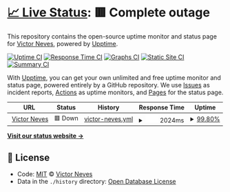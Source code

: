 # [📈 Live Status](https://victorneves.dev): <!--live status--> **🟥 Complete outage**

This repository contains the open-source uptime monitor and status page for [Victor Neves](victorneves.dev), powered by [Upptime](https://github.com/upptime/upptime).

[![Uptime CI](https://github.com/koj-co/upptime/workflows/Uptime%20CI/badge.svg)](https://github.com/koj-co/upptime/actions?query=workflow%3A%22Uptime+CI%22)
[![Response Time CI](https://github.com/koj-co/upptime/workflows/Response%20Time%20CI/badge.svg)](https://github.com/koj-co/upptime/actions?query=workflow%3A%22Response+Time+CI%22)
[![Graphs CI](https://github.com/koj-co/upptime/workflows/Graphs%20CI/badge.svg)](https://github.com/koj-co/upptime/actions?query=workflow%3A%22Graphs+CI%22)
[![Static Site CI](https://github.com/koj-co/upptime/workflows/Static%20Site%20CI/badge.svg)](https://github.com/koj-co/upptime/actions?query=workflow%3A%22Static+Site+CI%22)
[![Summary CI](https://github.com/koj-co/upptime/workflows/Summary%20CI/badge.svg)](https://github.com/koj-co/upptime/actions?query=workflow%3A%22Summary+CI%22)

With [Upptime](https://upptime.js.org), you can get your own unlimited and free uptime monitor and status page, powered entirely by a GitHub repository. We use [Issues](https://github.com/victorlmneves/victorneves.dev/issues) as incident reports, [Actions](https://github.com/victorlmneves/victorneves.dev/actions) as uptime monitors, and [Pages](https://victorneves.dev) for the status page.

<!--start: status pages-->
<!-- This summary is generated by Upptime (https://github.com/upptime/upptime) -->
<!-- Do not edit this manually, your changes will be overwritten -->
<!-- prettier-ignore -->
| URL | Status | History | Response Time | Uptime |
| --- | ------ | ------- | ------------- | ------ |
| <img alt="" src="https://favicons.githubusercontent.com/www.victorneves.dev" height="13"> [Victor Neves](https://www.victorneves.dev) | 🟥 Down | [victor-neves.yml](https://github.com/victorlmneves/uptime-monitor/commits/HEAD/history/victor-neves.yml) | <details><summary><img alt="Response time graph" src="./graphs/victor-neves/response-time-week.png" height="20"> 2024ms</summary><br><a href="https://victorneves.dev/history/victor-neves"><img alt="Response time 740" src="https://img.shields.io/endpoint?url=https%3A%2F%2Fraw.githubusercontent.com%2Fvictorlmneves%2Fuptime-monitor%2FHEAD%2Fapi%2Fvictor-neves%2Fresponse-time.json"></a><br><a href="https://victorneves.dev/history/victor-neves"><img alt="24-hour response time 730" src="https://img.shields.io/endpoint?url=https%3A%2F%2Fraw.githubusercontent.com%2Fvictorlmneves%2Fuptime-monitor%2FHEAD%2Fapi%2Fvictor-neves%2Fresponse-time-day.json"></a><br><a href="https://victorneves.dev/history/victor-neves"><img alt="7-day response time 2024" src="https://img.shields.io/endpoint?url=https%3A%2F%2Fraw.githubusercontent.com%2Fvictorlmneves%2Fuptime-monitor%2FHEAD%2Fapi%2Fvictor-neves%2Fresponse-time-week.json"></a><br><a href="https://victorneves.dev/history/victor-neves"><img alt="30-day response time 1316" src="https://img.shields.io/endpoint?url=https%3A%2F%2Fraw.githubusercontent.com%2Fvictorlmneves%2Fuptime-monitor%2FHEAD%2Fapi%2Fvictor-neves%2Fresponse-time-month.json"></a><br><a href="https://victorneves.dev/history/victor-neves"><img alt="1-year response time 740" src="https://img.shields.io/endpoint?url=https%3A%2F%2Fraw.githubusercontent.com%2Fvictorlmneves%2Fuptime-monitor%2FHEAD%2Fapi%2Fvictor-neves%2Fresponse-time-year.json"></a></details> | <details><summary><a href="https://victorneves.dev/history/victor-neves">99.80%</a></summary><a href="https://victorneves.dev/history/victor-neves"><img alt="All-time uptime 99.84%" src="https://img.shields.io/endpoint?url=https%3A%2F%2Fraw.githubusercontent.com%2Fvictorlmneves%2Fuptime-monitor%2FHEAD%2Fapi%2Fvictor-neves%2Fuptime.json"></a><br><a href="https://victorneves.dev/history/victor-neves"><img alt="24-hour uptime 100.00%" src="https://img.shields.io/endpoint?url=https%3A%2F%2Fraw.githubusercontent.com%2Fvictorlmneves%2Fuptime-monitor%2FHEAD%2Fapi%2Fvictor-neves%2Fuptime-day.json"></a><br><a href="https://victorneves.dev/history/victor-neves"><img alt="7-day uptime 99.80%" src="https://img.shields.io/endpoint?url=https%3A%2F%2Fraw.githubusercontent.com%2Fvictorlmneves%2Fuptime-monitor%2FHEAD%2Fapi%2Fvictor-neves%2Fuptime-week.json"></a><br><a href="https://victorneves.dev/history/victor-neves"><img alt="30-day uptime 99.79%" src="https://img.shields.io/endpoint?url=https%3A%2F%2Fraw.githubusercontent.com%2Fvictorlmneves%2Fuptime-monitor%2FHEAD%2Fapi%2Fvictor-neves%2Fuptime-month.json"></a><br><a href="https://victorneves.dev/history/victor-neves"><img alt="1-year uptime 99.84%" src="https://img.shields.io/endpoint?url=https%3A%2F%2Fraw.githubusercontent.com%2Fvictorlmneves%2Fuptime-monitor%2FHEAD%2Fapi%2Fvictor-neves%2Fuptime-year.json"></a></details>

<!--end: status pages-->

[**Visit our status website →**](https://victorneves.dev)

## 📄 License

- Code: [MIT](./LICENSE) © [Victor Neves](victorneves.dev)
- Data in the `./history` directory: [Open Database License](https://opendatacommons.org/licenses/odbl/1-0/)
